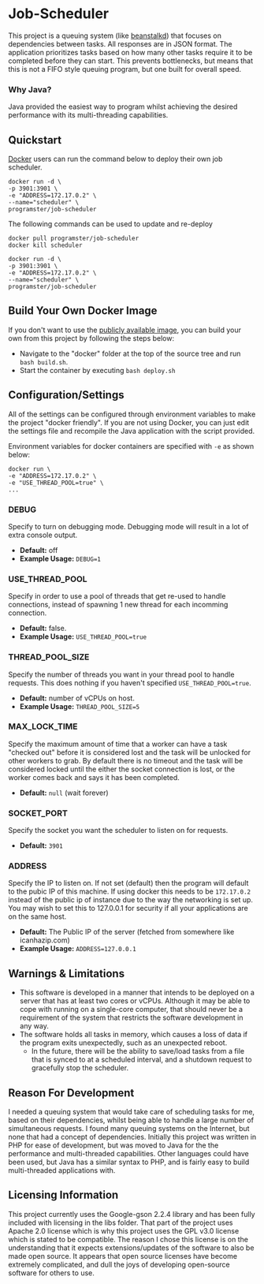 Job-Scheduler
=============
This project is a queuing system (like [beanstalkd](https://kr.github.io/beanstalkd/)) that focuses on dependencies between tasks. All responses are in JSON format. The application prioritizes tasks based on how many other tasks require it to be completed before they can start. This prevents bottlenecks, but means that this is not a FIFO style queuing program, but one built for overall speed.

### Why Java?
Java provided the easiest way to program whilst achieving the desired performance with its multi-threading capabilities.

## Quickstart
[Docker](https://www.docker.com/) users can run the command below to deploy their own job scheduler.

```
docker run -d \
-p 3901:3901 \
-e "ADDRESS=172.17.0.2" \
--name="scheduler" \
programster/job-scheduler
```

The following commands can be used to update and re-deploy
```
docker pull programster/job-scheduler
docker kill scheduler

docker run -d \
-p 3901:3901 \
-e "ADDRESS=172.17.0.2" \
--name="scheduler" \
programster/job-scheduler
```


## Build Your Own Docker Image
If you don't want to use the [publicly available image](https://hub.docker.com/r/programster/job-scheduler/), you can build your own from this project by following the steps below:
* Navigate to the "docker" folder at the top of the source tree and run `bash build.sh`.
* Start the container by executing `bash deploy.sh`

## Configuration/Settings
All of the settings can be configured through environment variables to make the project "docker friendly". If you are not using Docker, you can just edit the settings file and recompile the Java application with the script provided.

Environment variables for docker containers are specified with `-e` as shown below:

```
docker run \
-e "ADDRESS=172.17.0.2" \
-e "USE_THREAD_POOL=true" \
...
```

### DEBUG

Specify  to turn on debugging mode. Debugging mode will result in a lot of extra console output.
* **Default:** off
* **Example Usage:** `DEBUG=1`

### USE_THREAD_POOL
Specify in order to use a pool of threads that get re-used to handle connections, instead of spawning 1 new thread for each incomming connection.

* **Default:** false.
* **Example Usage:** `USE_THREAD_POOL=true`


### THREAD_POOL_SIZE
Specify the number of threads you want in your thread pool to handle requests. This does nothing if you haven't specified `USE_THREAD_POOL=true`.

* **Default:** number of vCPUs on host.
* **Example Usage:** `THREAD_POOL_SIZE=5`


### MAX_LOCK_TIME
Specify the maximum amount of time that a worker can have a task "checked out" before it is considered lost and the task will be unlocked for other workers to grab. By default there is no timeout and the task will be considered locked until the either the socket connection is lost, or the worker comes back and says it has been completed.

* **Default:** `null` (wait forever)

### SOCKET_PORT
Specify the socket you want the scheduler to listen on for requests.

* **Default:** `3901`

### ADDRESS
Specify the IP to listen on. If not set (default) then the program will default to the pubic IP of this machine.
If using docker this needs to be `172.17.0.2` instead of the public ip of instance due to the way the networking is set up. You may wish to set this to 127.0.0.1 for security if all your applications are on the same host.

* **Default:** The Public IP of the server (fetched from somewhere like icanhazip.com)
* **Example Usage:** `ADDRESS=127.0.0.1`


## Warnings & Limitations
* This software is developed in a manner that intends to be deployed on a server that has at least two cores or vCPUs. Although it may be able to cope with running on a single-core computer, that should never be a requirement of the system that restricts the software development in any way.
* The software holds all tasks in memory, which causes a loss of data if the program exits unexpectedly, such as an unexpected reboot.
  * In the future, there will be the ability to save/load tasks from a file that is synced to at a scheduled interval, and a shutdown request to gracefully stop the scheduler.

## Reason For Development
I needed a queuing system that would take care of scheduling tasks for me, based on their dependencies, whilst being able to handle a large number of simultaneous requests. I found many queuing systems on the Internet, but none that had a concept of dependencies. Initially this project was written in PHP for ease of development, but was moved to Java for the the performance and multi-threaded capabilities. Other languages could have been used, but Java has a similar syntax to PHP, and is fairly easy to build multi-threaded applications with.

## Licensing Information
This project currently uses the Google-gson 2.2.4 library and has been fully included with licensing in the libs folder. That part of the project uses Apache 2.0 license which is why this project uses the GPL v3.0 license which is stated to be compatible. The reason I chose this license is on the understanding that it expects extensions/updates of the software to also be made open source. It appears that open source licenses have become extremely complicated, and dull the joys of developing open-source software for others to use.
